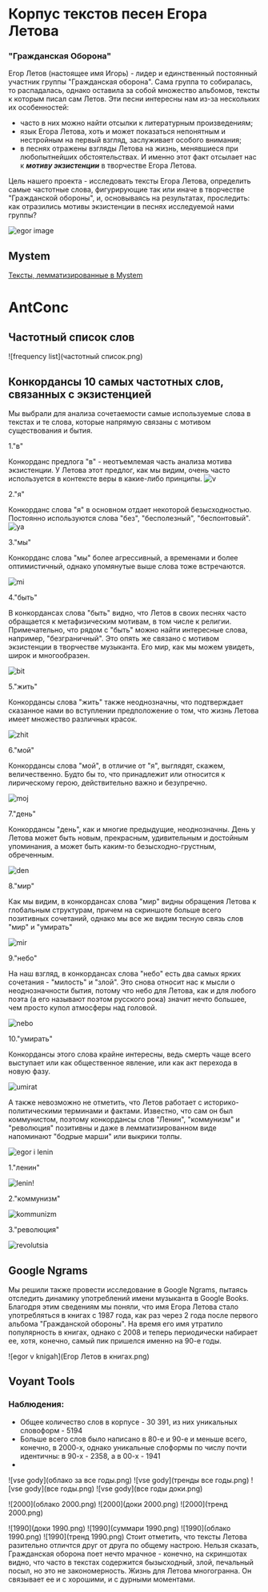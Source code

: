 
# Корпус текстов песен Егора Летова #
### "Гражданская Оборона"
Егор Летов (настоящее имя Игорь) - лидер и единственный постоянный участник группы "Гражданская оборона". Сама группа то собиралась, то распадалась, однако оставила за собой множество альбомов, тексты к которым писал сам Летов.
Эти песни интересны нам из-за нескольких их особенностей: 
- часто в них можно найти отсылки к литературным произведениям;
- язык Егора Летова, хоть и может показаться непонятным и нестройным на первый взгляд, заслуживает особого внимания; 
- в песнях отражены взгляды Летова на жизнь, менявшиеся при любопытнейших обстоятельствах. И именно этот факт отсылает нас к ***мотиву экзистенции*** в творчестве Егора Летова.

Цель нашего проекта - исследовать тексты Егора Летова, определить самые частотные слова, фигурирующие так или иначе в творчестве "Гражданской обороны", и, основываясь на результатах, проследить: как отразились мотивы экзистенции в песнях исследуемой нами группы?

![egor image](https://s00.yaplakal.com/pics/pics_original/8/3/1/6264138.jpg)

## Mystem
 [Тексты, лемматизированные в Mystem](https://drive.google.com/drive/folders/1yWufARbfCB8lO3J1MPvItdyefYHSiKtk?usp=sharing)
# AntConc
## Частотный список слов
![frequency list](частотный список.png)
## Конкордансы 10 самых частотных слов, связанных с экзистенцией
Мы выбрали для анализа сочетаемости самые используемые слова в текстах и те слова, которые напрямую связаны с мотивом существования и бытия.

1."в"

Конкорданс предлога "в" - неотъемлемая часть анализа мотива экзистенции. У Летова этот предлог, как мы видим, очень часто используется в контексте веры в какие-либо принципы.
![v](в.jpg)

2."я"

Конкорданс слова "я" в основном отдает некоторой безысходностью. Постоянно используются слова "без", "бесполезный", "беспонтовый".
![ya](я.jpg)

3."мы"

Конкорданс слова "мы" более агрессивный, а временами и более оптимистичный, однако упомянутые выше слова тоже встречаются. 

![mi](мы.jpg)

4."быть"

В конкордансах слова "быть" видно, что Летов в своих песнях часто обращается к метафизическим мотивам, в том числе к религии. Примечательно, что рядом с "быть" можно найти интересные слова, например, "безграничный". Это опять же связано с мотивом экзистенции в творчестве музыканта. Его мир, как мы можем увидеть, широк и многообразен.

![bit](быть.jpg)

5."жить"

Конкордансы слова "жить" также неоднозначны, что подтверждает сказанное нами во вступлении предположение о том, что жизнь Летова имеет множество различных красок.

![zhit](жить.png)

6."мой"

Конкордансы слова "мой", в отличие от "я", выглядят, скажем, величественно. Будто бы то, что принадлежит или относится к лирическому герою, действительно важно и безупречно.

![moj](мой.png)

7."день"

Конкордансы "день", как и многие предыдущие, неоднозначны. День у Летова может быть новым, прекрасным, удивительным и достойным упоминания, а может быть каким-то безысходно-грустным, обреченным.

![den](день.png)

8."мир"

Как мы видим, в конкордансах слова "мир" видны обращения Летова к глобальным структурам, причем на скриншоте больше всего позитивных сочетаний, однако мы все же видим тесную связь слов "мир" и "умирать"

![mir](мир.png)

9."небо"

На наш взгляд, в конкордансах слова "небо" есть два самых ярких сочетания - "милость" и "злой". Это снова относит нас к мысли о неоднозначности бытия, потому что небо для Летова, как и для любого поэта (а его называют поэтом русского рока) значит нечто большее, чем просто купол атмосферы над головой.

![nebo](небо.png)

10."умирать"

Конкордансы этого слова крайне интересны, ведь смерть чаще всего выступает или как общественное явление, или как акт перехода в новую фазу. 

![umirat](умирать.png)




А также невозможно не отметить, что Летов работает с историко-политическими терминами и фактами. Известно, что сам он был коммунистом, поэтому конкордансы слов "Ленин", "коммунизм" и "революция" позитивны и даже в лемматизированном виде напоминают "бодрые марши" или выкрики толпы.

![egor i lenin](https://lh3.googleusercontent.com/proxy/XGvyzjSfXz6Aonhesz0K-_SbcXqGzEUVhFAx9YKafwDYfjYqHOv8IZ4Ta1F0m6Owv3aeDfPG-_8ag3nVUZPHbv9A6x-jtlDNO-5aUWOssrZXGTC4JUGElLQVpyI3RezZEcIxwen6UqwreX5SNbXYvIzOpjbtawi3SsEs6tfajwLR74g2Iu0S6GBJwBtCp4Cw29OdUTN7Q5QjtiR50ce51VXL5eVzA5CyW92_sD5tBZmQ2t4TMCMgg0boNSwoChtQgAmSQbMAPaQzqcibz0UMCkXGW8ixWVVSROo90VqvMRRC6lxu7j7R1LMz254fjYQmzD03DNIuhstFtPWLcnFAkMIOCl0ou9JkY_ZvewqvJF2MRfEtuMspzdrPbqI3JVG_U6vznhvHaTb0U7TXaWCZ1A)


1."ленин"


![lenin!](ленин.jpg)

2."коммунизм"

![kommunizm](коммунизм.jpg)

3."революция"

![revolutsia](революция.jpg)


## Google Ngrams

Мы решили также провести исследование в Google Ngrams, пытаясь отследить динамику употреблений имени музыканта в Google Books. Благодря этим сведениям мы поняли, что имя Егора Летова стало употребляться в книгах с 1987 года, как раз через 2 года после первого альбома "Гражданской обороны". На время его имя утратило популярность в книгах, однако с 2008 и теперь периодически набирает ее, хотя, конечно,  самый пик пришелся именно на 90-е годы.

![egor v knigah](Егор Летов в книгах.png)

## Voyant Tools
### Наблюдения:
* Общее количество слов в корпусе - 30 391, из них уникальных словоформ - 5194
* Больше всего слов было написано в 80-е и 90-е и меньше всего, конечно, в 2000-х, однако уникальные слоформы по числу почти идентичны: в 90-х - 2358, а в 00-х - 1941
* 

![vse gody](облако за все годы.png)
![vse gody](тренды все годы.png)
![vse gody](все годы.png)
![vse gody](все годы доки.png)


![2000](облако 2000.png)
![2000](доки 2000.png)
![2000](тренд 2000.png)


![1990](доки 1990.png)
![1990](суммари 1990.png)
![1990](облако 1990.png)
![1990](тренд 1990.png)
Стоит отметить, что тексты Летова разительно отличтся друг от друга по общему настрою. Нельзя сказать, Гражданская оборона поет нечто мрачное - конечно, на скриншотах видно, что часто в текстах содержится бызысходный, злой, печальный посыл, но это не закономерность. Жизнь для Летова многогранна. Он связывает ее и с хорошими, и с дурными моментами.
